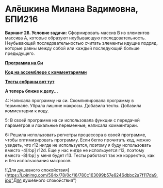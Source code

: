 # __Алёшкина Милана Вадимовна, БПИ216__

__Вариант 28. Условие задачи:__ Сформировать массив B из элементов массива A, которые образуют неубывающую последовательность. Неубывающей последовательностью считать элементы идущие подряд, которые равны между собой или каждый последующий больше предыдущего.

[__Программа на Си__](https://github.com/milashkinaa/CS-Architecture-IHW1/blob/main/program.c) 

[__Код на ассемблере с комментариями__](https://github.com/milashkinaa/CS-Architecture-IHW1/blob/main/program.s)

[__Тесты собраны вот тут__](https://github.com/milashkinaa/CS-Architecture-IHW1/tree/main/tests)

__А теперь ближе к делу...__

4: Написала программу на си. Скомпилировала программу в терминале. Убрала лишние макросы. Добавила тесты. Добавила комментарии к коду. 

5: В своей программе на си использовала функции с передачей параметров и локальные переменные, написала комментарии.

6: Решила использовать регистры процессора в своей программе, чтобы оптимизировать программу.
Если бегло прочитать код, можно увидеть, что r12 нигде не используется, поэтому я буду использовать вместо -4[rbp] r12d. Еще у нас нигде не используется r13, поэтому вместо -8[rbp] у меня будет r13. Тесты работают так же корректно, как и без использования макросов.

![Для душевного спокойствия](https://i.pinimg.com/564x/78/0c/16/780c163099b57e6246dbbc2a7f117da9.jpg"Для душевного спокойствия")
